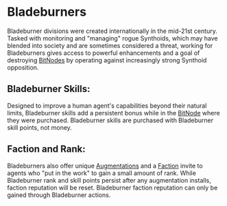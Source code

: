 # Bladeburners

Bladeburner divisions were created internationally in the mid-21st century. Tasked with monitoring and "managing" rogue Synthoids, which may have blended into society and are sometimes considered a threat, working for Bladeburners gives access to powerful enhancements and a goal of destroying [BitNodes](bitnodes.md) by operating against increasingly strong Synthoid opposition.

## Bladeburner Skills:

Designed to improve a human agent's capabilities beyond their natural limits, Bladeburner skills add a persistent bonus while in the [BitNode](bitnodes.md) where they were purchased. Bladeburner skills are purchased with Bladeburner skill points, not money.

## Faction and Rank:

Bladeburners also offer unique [Augmentations](../basic/augmentations.md) and a [Faction](factions.md) invite to agents who "put in the work" to gain a small amount of rank. While Bladeburner rank and skill points persist after any augmentation installs, faction reputation will be reset. Bladeburner faction reputation can only be gained through Bladeburner actions.

